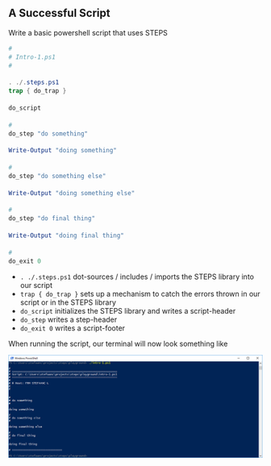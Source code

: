 ## A Successful Script

Write a basic powershell script that uses STEPS

```powershell
#
# Intro-1.ps1
#

. ./.steps.ps1
trap { do_trap }

do_script

#
do_step "do something"

Write-Output "doing something"

#
do_step "do something else"

Write-Output "doing something else"

#
do_step "do final thing"

Write-Output "doing final thing"

#
do_exit 0
```

- `. ./.steps.ps1` dot-sources / includes / imports the STEPS library into our script
- `trap { do_trap }` sets up a mechanism to catch the errors thrown in our script or in the STEPS library
- `do_script` initializes the STEPS library and writes a script-header
- `do_step` writes a step-header
- `do_exit 0` writes a script-footer

When running the script, our terminal will now look something like

![intro-1.no-logging.png](./screenshots/intro-1.no-logging.png)
